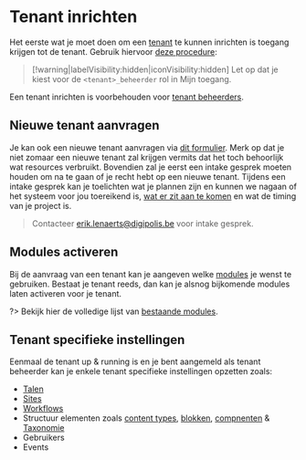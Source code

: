 # Tenant inrichten

Het eerste wat je moet doen om een [tenant](/common/content/concept-tenant) te kunnen inrichten is toegang krijgen tot de tenant. Gebruik hiervoor [deze procedure](/redactie/content/toegang-aanvragen):

> [!warning|labelVisibility:hidden|iconVisibility:hidden]
> Let op dat je kiest voor de `<tenant>_beheerder` rol in Mijn toegang.

Een tenant inrichten is voorbehouden voor [tenant beheerders](/redactie/content/toegang-tenant-beheerder).

## Nieuwe tenant aanvragen

Je kan ook een nieuwe tenant aanvragen via [dit formulier](https://formulieren.antwerpen.be/v1/generiek-eloket/aanvraag-nieuwe-tenant-gpubp). Merk op dat je niet zomaar een nieuwe tenant zal krijgen vermits dat het toch behoorlijk wat resources verbruikt. Bovendien zal je eerst een intake gesprek moeten houden om na te gaan of je recht hebt op een nieuwe tenant. Tijdens een intake gesprek kan je toelichten wat je plannen zijn en kunnen we nagaan of het systeem voor jou toereikend is, [wat er zit aan te komen](/RELEASE) en wat de timing van je project is.

> Contacteer erik.lenaerts@digipolis.be voor intake gesprek.

## Modules activeren

Bij de aanvraag van een tenant kan je aangeven welke [modules](/modules/README) je wenst te gebruiken. Bestaat je tenant reeds, dan kan je alsnog bijkomende modules laten activeren voor je tenant.

?> Bekijk hier de volledige lijst van [bestaande modules](/modules/content/wcm-modules).

## Tenant specifieke instellingen 

Eenmaal de tenant up & running is en je bent aangemeld als tenant beheerder kan je enkele tenant specifieke instellingen opzetten zoals: 

* [Talen](/redactie/content/inrichten-meertaligheid)
* [Sites](/redactie/content/inrichten-sites)
* [Workflows](/redactie/content/inrichten-workflows)
* Structuur elementen zoals [content types](/redactie/content/inrichten-content-types), [blokken](/redactie/content/inrichten-content-types), [compnenten](/redactie/content/inrichten-cc) & [Taxonomie](/redactie/content/inrichten-taxonomie)
* Gebruikers
* Events